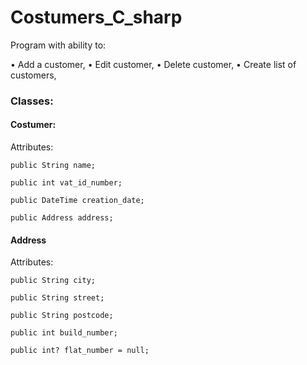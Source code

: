 # Costumers_C_sharp

Program with ability to:

•         Add a customer,
•         Edit customer,
•         Delete customer,
•         Create list of customers,

### Classes:

#### Costumer:

Attributes:

    public String name;
    
    public int vat_id_number;
    
    public DateTime creation_date;
    
    public Address address;


#### Address

Attributes:

    public String city;
    
    public String street;
    
    public String postcode;
    
    public int build_number;
    
    public int? flat_number = null;
    

